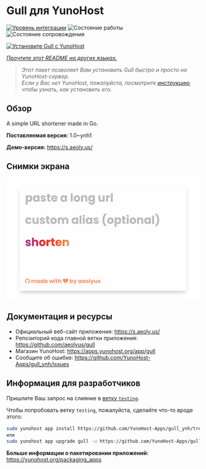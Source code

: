 <!--
Важно: этот README был автоматически сгенерирован <https://github.com/YunoHost/apps/tree/master/tools/readme_generator>
Он НЕ ДОЛЖЕН редактироваться вручную.
-->

# Gull для YunoHost

[![Уровень интеграции](https://apps.yunohost.org/badge/integration/gull)](https://ci-apps.yunohost.org/ci/apps/gull/)
![Состояние работы](https://apps.yunohost.org/badge/state/gull)
![Состояние сопровождения](https://apps.yunohost.org/badge/maintained/gull)

[![Установите Gull с YunoHost](https://install-app.yunohost.org/install-with-yunohost.svg)](https://install-app.yunohost.org/?app=gull)

*[Прочтите этот README на других языках.](./ALL_README.md)*

> *Этот пакет позволяет Вам установить Gull быстро и просто на YunoHost-сервер.*  
> *Если у Вас нет YunoHost, пожалуйста, посмотрите [инструкцию](https://yunohost.org/install), чтобы узнать, как установить его.*

## Обзор

A simple URL shortener made in Go.


**Поставляемая версия:** 1.0~ynh1

**Демо-версия:** <https://s.aeoly.us/>

## Снимки экрана

![Снимок экрана Gull](./doc/screenshots/screenshot.png)

## Документация и ресурсы

- Официальный веб-сайт приложения: <https://s.aeoly.us/>
- Репозиторий кода главной ветки приложения: <https://github.com/aeolyus/gull>
- Магазин YunoHost: <https://apps.yunohost.org/app/gull>
- Сообщите об ошибке: <https://github.com/YunoHost-Apps/gull_ynh/issues>

## Информация для разработчиков

Пришлите Ваш запрос на слияние в [ветку `testing`](https://github.com/YunoHost-Apps/gull_ynh/tree/testing).

Чтобы попробовать ветку `testing`, пожалуйста, сделайте что-то вроде этого:

```bash
sudo yunohost app install https://github.com/YunoHost-Apps/gull_ynh/tree/testing --debug
или
sudo yunohost app upgrade gull -u https://github.com/YunoHost-Apps/gull_ynh/tree/testing --debug
```

**Больше информации о пакетировании приложений:** <https://yunohost.org/packaging_apps>
